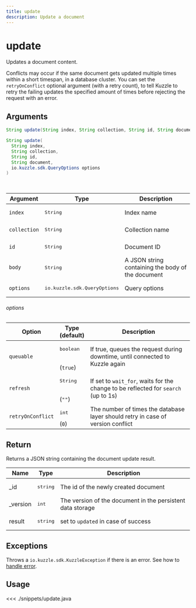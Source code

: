 ```yaml
---
title: update
description: Update a document
---
```


# update

Updates a document content.

Conflicts may occur if the same document gets updated multiple times within a short timespan, in a database cluster.
You can set the `retryOnConflict` optional argument (with a retry count), to tell Kuzzle to retry the failing updates the specified amount of times before rejecting the request with an error.

## Arguments

```java
String update(String index, String collection, String id, String document)

String update(
  String index,
  String collection,
  String id,
  String document,
  io.kuzzle.sdk.QueryOptions options
)
```

<br/>

| Argument     | Type                                  | Description                                       |
| ------------ | ------------------------------------- | ------------------------------------------------- |
| `index`      | <pre>String</pre>                     | Index name                                        |
| `collection` | <pre>String</pre>                     | Collection name                                   |
| `id`         | <pre>String</pre>                     | Document ID                                       |
| `body`       | <pre>String</pre>                     | A JSON string containing the body of the document |
| `options`    | <pre>io.kuzzle.sdk.QueryOptions</pre> | Query options                                     |

###### options

| Option            | Type<br/>(default)              | Description                                                                        |
| ----------------- | ------------------------------- | ---------------------------------------------------------------------------------- |
| `queuable`        | <pre>boolean</pre><br/>(`true`) | If true, queues the request during downtime, until connected to Kuzzle again       |
| `refresh`         | <pre>String</pre><br/>(`""`)    | If set to `wait_for`, waits for the change to be reflected for `search` (up to 1s) |
| `retryOnConflict` | <pre>int</pre> (`0`)            | The number of times the database layer should retry in case of version conflict    |

## Return

Returns a JSON string containing the document update result.

| Name      | Type              | Description                                                |
| --------- | ----------------- | ---------------------------------------------------------- |
| \_id      | <pre>string</pre> | The id of the newly created document                       |
| \_version | <pre>int</pre>    | The version of the document in the persistent data storage |
| result    | <pre>string</pre> | set to `updated` in case of success                        |

## Exceptions

Throws a `io.kuzzle.sdk.KuzzleException` if there is an error. See how to [handle error](/sdk/java/1/essentials/error-handling/).

## Usage

<<< ./snippets/update.java
